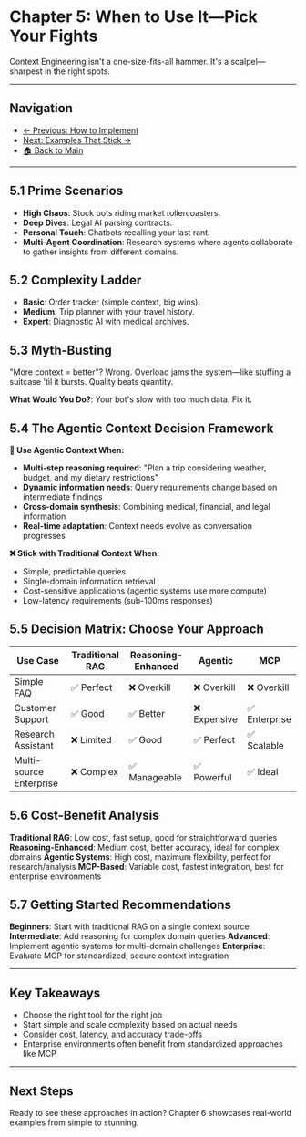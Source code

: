 # Chapter 5: When to Use It—Pick Your Fights

Context Engineering isn't a one-size-fits-all hammer. It's a scalpel—sharpest in the right spots.

---

## Navigation

- [← Previous: How to Implement](04_how_to_implement.md)
- [Next: Examples That Stick →](06_examples.md)
- [🏠 Back to Main](README.md)

---

## 5.1 Prime Scenarios

- **High Chaos**: Stock bots riding market rollercoasters.
- **Deep Dives**: Legal AI parsing contracts.
- **Personal Touch**: Chatbots recalling your last rant.
- **Multi-Agent Coordination**: Research systems where agents collaborate to gather insights from different domains.

## 5.2 Complexity Ladder

- **Basic**: Order tracker (simple context, big wins).
- **Medium**: Trip planner with your travel history.
- **Expert**: Diagnostic AI with medical archives.

## 5.3 Myth-Busting

"More context = better"? Wrong. Overload jams the system—like stuffing a suitcase 'til it bursts. Quality beats quantity.

**What Would You Do?**: Your bot's slow with too much data. Fix it.

## 5.4 The Agentic Context Decision Framework

**🎯 Use Agentic Context When:**

- **Multi-step reasoning required**: "Plan a trip considering weather, budget, and my dietary restrictions"
- **Dynamic information needs**: Query requirements change based on intermediate findings
- **Cross-domain synthesis**: Combining medical, financial, and legal information
- **Real-time adaptation**: Context needs evolve as conversation progresses

**❌ Stick with Traditional Context When:**

- Simple, predictable queries
- Single-domain information retrieval
- Cost-sensitive applications (agentic systems use more compute)
- Low-latency requirements (sub-100ms responses)

## 5.5 Decision Matrix: Choose Your Approach

| Use Case | Traditional RAG | Reasoning-Enhanced | Agentic | MCP |
|----------|----------------|-------------------|---------|-----|
| Simple FAQ | ✅ Perfect | ❌ Overkill | ❌ Overkill | ❌ Overkill |
| Customer Support | ✅ Good | ✅ Better | ❌ Expensive | ✅ Enterprise |
| Research Assistant | ❌ Limited | ✅ Good | ✅ Perfect | ✅ Scalable |
| Multi-source Enterprise | ❌ Complex | ✅ Manageable | ✅ Powerful | ✅ Ideal |

## 5.6 Cost-Benefit Analysis

**Traditional RAG**: Low cost, fast setup, good for straightforward queries
**Reasoning-Enhanced**: Medium cost, better accuracy, ideal for complex domains
**Agentic Systems**: High cost, maximum flexibility, perfect for research/analysis
**MCP-Based**: Variable cost, fastest integration, best for enterprise environments

## 5.7 Getting Started Recommendations

**Beginners**: Start with traditional RAG on a single context source
**Intermediate**: Add reasoning for complex domain queries
**Advanced**: Implement agentic systems for multi-domain challenges
**Enterprise**: Evaluate MCP for standardized, secure context integration

---

## Key Takeaways

- Choose the right tool for the right job
- Start simple and scale complexity based on actual needs
- Consider cost, latency, and accuracy trade-offs
- Enterprise environments often benefit from standardized approaches like MCP

---

## Next Steps

Ready to see these approaches in action? Chapter 6 showcases real-world examples from simple to stunning.
